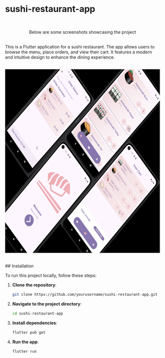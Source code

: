 
# **sushi-restaurant-app**

<br>
<p align=center>Below are some screenshots showcasing the project</p><br>
This is a Flutter application for a sushi restaurant. The app allows users to browse the menu, place orders, and view their cart. It features a modern and intuitive design to enhance the dining experience.
<br>
<br>
<p align=center>
<img src="https://github.com/nchynacha/portfolio/blob/main/assets/images/restaurant.png?raw=true" alt="game" width="600" height="600">
</p>
<br>
## Installation

To run this project locally, follow these steps:

1. **Clone the repository**:
    ```bash
    git clone https://github.com/yourusername/sushi-restaurant-app.git
    ```
2. **Navigate to the project directory**:
    ```bash
    cd sushi-restaurant-app
    ```
3. **Install dependencies**:
    ```bash
    flutter pub get
    ```
4. **Run the app**:
    ```bash
    flutter run
    ```
